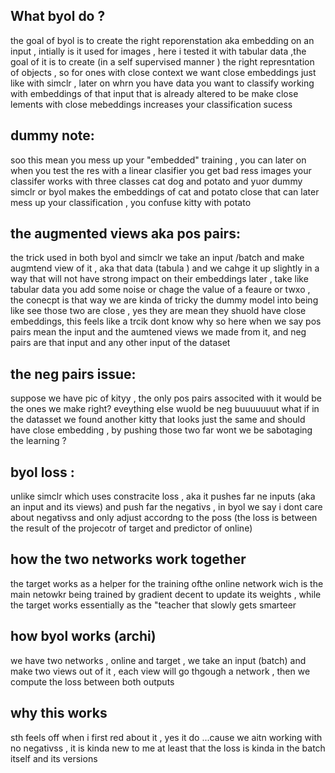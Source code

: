 ## What byol do ?


the goal of byol is to create the right reporenstation aka embedding on an input , intially is it used for images , here i tested it with tabular data ,the goal of it is to 
create (in a self supervised manner ) the right represntation of objects , so for ones with close context we want close embeddings
 just like with simclr , later on whrn you have data you want to classify working with embeddings of that input that is already altered to be make close lements
 with close mebeddings increases your classification sucess


## dummy note:

soo this mean you mess up your "embedded" training , you can later on when you test the res with a linear clasifier you get bad ress 
images your classifer works with three classes cat dog and potato and yuor dummy simclr or byol makes the embeddings of cat and potato close 
that can later mess up your classification , you confuse kitty with potato 

## the augmented views aka pos pairs:

the trick used in both byol and simclr we take an input /batch and make augmtend view of it , aka that data (tabula ) and we cahge it up slightly in a way that will not
have strong impact on their embeddings later  , take like tabular data you add some noise or chage the value of a feaure or twxo , the conecpt is that way 
we are kinda of tricky the dummy model into being like see those two are close , yes they are mean they shuold have close embeddings, this feels like a trcik dont know why
 so here when we say pos pairs mean the input and the aumtened views we made from it, and neg pairs are that input and any other input of the dataset


 ## the neg pairs issue:
 
 suppose we have pic of kityy , the only pos pairs associted with it would be the ones we make right? eveything else wuold be neg buuuuuuut what if in the datasset
 we found another kitty that looks just the same and should have close embedding , by pushing those two far wont we be sabotaging the learning ?

## byol loss :


unlike simclr which uses constracite loss , aka it pushes far ne inputs (aka an input and its views) and push far the negativs , in byol we say i dont care about negativss and only adjust accordng
to the poss
(the loss is between the result of the projecotr of target and predictor of online)

## how the two networks work together

the target works as a helper for the training ofthe online network wich is the main netowkr being trained by gradient decent to update its weights , while the target works essentially as the "teacher that slowly gets smarteer
## how byol works (archi) 

we have two networks , online and target , we take an input (batch) and make two views out of it , each view will go thgough a network , then we compute the loss between both outputs 

## why this works

sth feels off when i first red about it , yes it do ...cause we aitn working with no negativss , it is kinda new to me at least that the loss is kinda in the batch itself and its versions 

